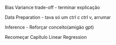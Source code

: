 Bias Variance trade-off - terminar explicação

Data Preparation - tava só um ctrl c ctrl v, arrumar

Inference - Reforçar conceito(amigão gpt)

Recomeçar Capítulo Linear Regression